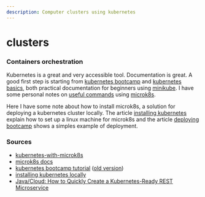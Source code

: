 ```yaml
---
description: Computer clusters using kubernetes
---
```


# clusters

### Containers orchestration

Kubernetes is a great and very accessible tool. Documentation is great. A good first step is starting from [kubernetes bootcamp](https://kubernetesbootcamp.github.io/kubernetes-bootcamp) and [kubernetes basics](https://kubernetes.io/docs/tutorials/kubernetes-basics/), both practical documentation for beginners using [minikube](https://kubernetes.io/docs/setup/learning-environment/minikube/). I have some personal notes on [useful commands](https://gist.github.com/cleberjamaral/2bbf21eb1bddfec8b4c6c01111eba102) using [microk8s](https://microk8s.io/).

Here I have some note about how to install microk8s, a solution for deploying a kubernetes cluster locally. The article [installing kubernetes](installing-kubernetes.md) explain how to set up a linux machine for microk8s and the article [deploying bootcamp](deploying-bootcamp.md) shows a simples example of deployment.

### Sources

* [kubernetes-with-microk8s](https://ubuntu.com/tutorials/install-a-local-kubernetes-with-microk8s#4-accessing-the-kubernetes-and-grafana-dashboards)
* [microk8s docs](https://microk8s.io/docs/)
* [kubernetes bootcamp tutorial](https://kubernetes.io/docs/tutorials/kubernetes-basics/) \([old version](https://kubernetesbootcamp.github.io/kubernetes-bootcamp/)\)
* [installing kubernetes locally](https://kubernetes.io/blog/2019/11/26/running-kubernetes-locally-on-linux-with-microk8s/)
* [Java/Cloud: How to Quickly Create a Kubernetes-Ready REST Microservice](https://dzone.com/articles/javacloud-how-to-quickly-create-a-kubernetes-ready)

